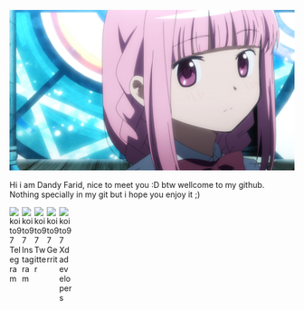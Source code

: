 <p align="center">
 <img src="https://github.com/koito97/koito97/blob/master/MyFotoProfile.jpg" >
</p>

Hi i am Dandy Farid, nice to meet you :D btw wellcome to my github. Nothing specially in my git but i hope you enjoy it ;)

<a href="https://t.me/koito97">
  <img align="left" alt="koito97 Telegram" width="22px" src="https://cdn.jsdelivr.net/npm/simple-icons@v3/icons/telegram.svg" />
</a>
<a href="https://www.instagram.com/_koito97">
  <img align="left" alt="koito97 Instagram" width="22px" src="https://cdn.jsdelivr.net/npm/simple-icons@v3/icons/instagram.svg" />
</a>
<a href="https://twitter.com/koito97">
  <img align="left" alt="koito97 Twitter" width="22px" src="https://cdn.jsdelivr.net/npm/simple-icons@v3/icons/twitter.svg" />
</a>
<a href="https://review.gerrithub.io/q/owner:yuukoito98%2540gmail.com">
  <img align="left" alt="koito97 Gerrit" width="22px" src="https://cdn.jsdelivr.net/npm/simple-icons@v3/icons/gerrit.svg" />
</a>
<a href="https://forum.xda-developers.com/member.php?u=9414892">
  <img align="left" alt="koito97 Xdadevelopers" width="22px" src="https://cdn.jsdelivr.net/npm/simple-icons@v3/icons/xdadevelopers.svg" />
</a>   
  <br/>
<br/>
